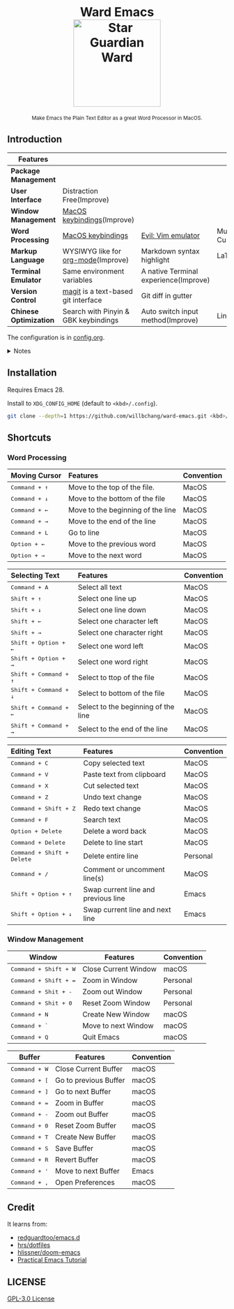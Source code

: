 <h1 align="center">
    Ward Emacs
    <br>
    <img width="200" alt="Star Guardian Ward" src="https://user-images.githubusercontent.com/14329786/110733831-9cdb7a00-8261-11eb-9f15-041b70be54b1.png">
</h1>

<div align="center">
    <sub>Make Emacs the Plain Text Editor as a great Word Processor in MacOS.</sub>
</div>


## Introduction
| Features                 |                                                            |                                                          |                       |
|--------------------------|------------------------------------------------------------|----------------------------------------------------------|-----------------------|
| **Package Management**   |                                                            |                                                          |                       |
| **User Interface**       | Distraction Free(Improve)                                  |                                                          |                       |
| **Window Management**    | [MacOS keybindings](#window-management)(Improve)           |                                                          |                       |
| **Word Processing**      | [MacOS keybindings](#word-processing)                      | [Evil: Vim emulator](https://github.com/emacs-evil/evil) | Multiple Cursor(TODO) |
| **Markup Language**      | WYSIWYG like for [org-mode](https://orgmode.org/)(Improve) | Markdown syntax highlight                                | LaTex(TODO)           |
| **Terminal Emulator**    | Same environment variables                                 | A native Terminal experience(Improve)                    |                       |
| **Version Control**      | [magit](https://magit.vc/) is a text-based git interface   | Git diff in gutter                                       |                       |
| **Chinese Optimization** | Search with Pinyin & GBK keybindings                       | Auto switch input method(Improve)                        | Line wrap             |


The configuration is in [config.org](config.org).

<details>
<summary>Notes</summary>

- Press <kbd>alt + x</kbd> and type `describe-` then press <kbd>TAB</kbd>, you can find almost anything in Emacs by yourself.
- Emacs is more highly customizable than you think.
- I only use Emacs as a Text Editor, no coding features will be added expect elisp. [JetBrains](https://www.jetbrains.com/products/) provides the best IDE for most programming languages, [EAP](https://www.jetbrains.com/resources/eap/) versions are free to use.
- I mainly support the version that I'm using(currently is [emacs-plus@28 native comp](https://github.com/d12frosted/homebrew-emacs-plus)), most of the code should work for other versions, but I don't have time to make them compatible. You can get help from search engine and the great emacs communities ([reddit/emacs](https://www.reddit.com/r/emacs/), [Emacs StackExchange](https://emacs.stackexchange.com/), [emacs-china](https://emacs-china.org/)).
- Do not expect too much, and you'll be happy.
</details>

## Installation
Requires Emacs 28.

Install to `XDG_CONFIG_HOME` (default to `<kbd>/.config`).

```bash
git clone --depth=1 https://github.com/willbchang/ward-emacs.git <kbd>/.config/emacs
```


## Shortcuts
### Word Processing

| Moving Cursor          | Features                          | Convention |
|:-----------------------|:----------------------------------|:-----------|
| <kbd>Command + ↑</kbd> | Move to the top of the file.      | MacOS      |
| <kbd>Command + ↓</kbd> | Move to the bottom of the file    | MacOS      |
| <kbd>Command + ←</kbd> | Move to the beginning of the line | MacOS      |
| <kbd>Command + →</kbd> | Move to the end of the line       | MacOS      |
| <kbd>Command + L</kbd> | Go to line                        | MacOS      |
| <kbd>Option + ←</kbd>  | Move to the previous word         | MacOS      |
| <kbd>Option + →</kbd>  | Move to the next word             | MacOS      |

| Selecting Text                 | Features                            | Convention |
|:-------------------------------|:------------------------------------|:-----------|
| <kbd>Command + A</kbd>         | Select all text                     | MacOS      |
| <kbd>Shift + ↑</kbd>           | Select one line up                  | MacOS      |
| <kbd>Shift + ↓</kbd>           | Select one line down                | MacOS      |
| <kbd>Shift + ←</kbd>           | Select one character left           | MacOS      |
| <kbd>Shift + →</kbd>           | Select one character right          | MacOS      |
| <kbd>Shift + Option + ←</kbd>  | Select one word left                | MacOS      |
| <kbd>Shift + Option + →</kbd>  | Select one word right               | MacOS      |
| <kbd>Shift + Command + ↑</kbd> | Select to ttop of the file          | MacOS      |
| <kbd>Shift + Command + ↓</kbd> | Select to bottom of the file        | MacOS      |
| <kbd>Shift + Command + ←</kbd> | Select to the beginning of the line | MacOS      |
| <kbd>Shift + Command + →</kbd> | Select to the end of the line       | MacOS      |



| Editing Text                        | Features                            | Convention |
|:------------------------------------|:------------------------------------|:-----------|
| <kbd>Command + C</kbd>              | Copy selected text                  | MacOS      |
| <kbd>Command + V</kbd>              | Paste text from clipboard           | MacOS      |
| <kbd>Command + X</kbd>              | Cut selected text                   | MacOS      |
| <kbd>Command + Z</kbd>              | Undo text change                    | MacOS      |
| <kbd>Command + Shift + Z</kbd>      | Redo text change                    | MacOS      |
| <kbd>Command + F</kbd>              | Search text                         | MacOS      |
| <kbd>Option  + Delete</kbd>         | Delete a word back                  | MacOS      |
| <kbd>Command + Delete</kbd>         | Delete to line start                | MacOS      |
| <kbd>Command + Shift + Delete</kbd> | Delete entire line                  | Personal   |
| <kbd>Command + /</kbd>              | Comment or uncomment line(s)        | MacOS      |
| <kbd>Shift + Option + ↑</kbd>       | Swap current line and previous line | Emacs      |
| <kbd>Shift + Option + ↓</kbd>       | Swap current line and next line     | Emacs      |





### Window Management
| Window                         | Features             | Convention |
|--------------------------------|----------------------|------------|
| <kbd>Command + Shift + W</kbd> | Close Current Window | macOS      |
| <kbd>Command + Shift + =</kbd> | Zoom in Window       | Personal   |
| <kbd>Command + Shit + -</kbd>  | Zoom out Window      | Personal   |
| <kbd>Command + Shit + 0</kbd>  | Reset Zoom Window    | Personal   |
| <kbd>Command + N</kbd>         | Create New Window    | macOS      |
| <kbd>Command + `</kbd>         | Move to next Window  | macOS      |
| <kbd>Command + Q</kbd>         | Quit Emacs           | macOS      |



| Buffer                 | Features              | Convention |
|------------------------|-----------------------|------------|
| <kbd>Command + W</kbd> | Close Current Buffer  | macOS      |
| <kbd>Command + [</kbd> | Go to previous Buffer | macOS      |
| <kbd>Command + ]</kbd> | Go to next Buffer     | macOS      |
| <kbd>Command + =</kbd> | Zoom in Buffer        | macOS      |
| <kbd>Command + -</kbd> | Zoom out Buffer       | macOS      |
| <kbd>Command + 0</kbd> | Reset Zoom Buffer     | macOS      |
| <kbd>Command + T</kbd> | Create New Buffer     | macOS      |
| <kbd>Command + S</kbd> | Save Buffer           | macOS      |
| <kbd>Command + R</kbd> | Revert Buffer         | macOS      |
| <kbd>Command + '</kbd> | Move to next Buffer   | Emacs      |
| <kbd>Command + ,</kbd> | Open Preferences      | macOS      |



## Credit

It learns from:
- [redguardtoo/emacs.d](https://github.com/redguardtoo/emacs.d)
- [hrs/dotfiles](https://github.com/hrs/dotfiles)
- [hlissner/doom-emacs](https://github.com/hlissner/doom-emacs)
- [Practical Emacs Tutorial](http://ergoemacs.org/emacs/emacs.html)

## LICENSE

[GPL-3.0 License](./LICENSE)
